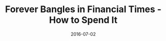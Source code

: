 ---
title: Forever Bangles in Financial Times - How to Spend It
date: 2016-07-02
summary_markdown: |
  Assael Forever Bangles, 48 Akoya Cultured Pearls, 7.75 - 8.0mm, set in 18K Yellow Gold. Available exclusively at Neiman Marcus. ​​
featured_image: 2016-07-02.jpg
---